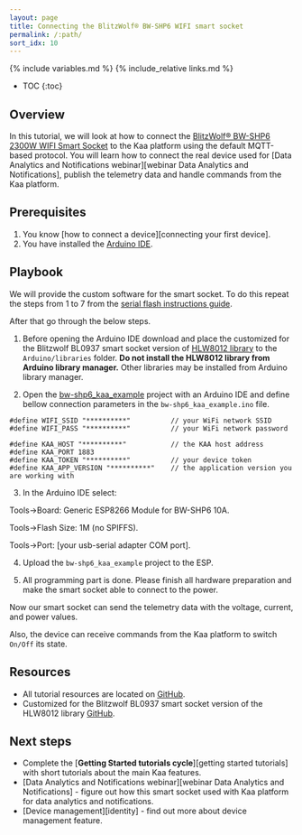 ```yaml
---
layout: page
title: Connecting the BlitzWolf® BW-SHP6 WIFI smart socket
permalink: /:path/
sort_idx: 10
---
```


{% include variables.md %}
{% include_relative links.md %}

* TOC
{:toc}

 
## Overview

In this tutorial, we will look at how to connect the [BlitzWolf® BW-SHP6 2300W WIFI Smart Socket][blitzwolf-smart-socket] to the Kaa platform using the default MQTT-based protocol.
You will learn how to connect the real device used for [Data Analytics and Notifications webinar][webinar Data Analytics and Notifications], publish the telemetry data and handle commands from the Kaa platform.


## Prerequisites

1. You know [how to connect a device][connecting your first device].
2. You have installed the [Arduino IDE][arduino-ide].


## Playbook

We will provide the custom software for the smart socket.
To do this repeat the steps from 1 to 7 from the [serial flash instructions guide](https://tasmota.github.io/docs/devices/BlitzWolf-SHP6/).

After that go through the below steps.

1. Before opening the Arduino IDE download and place the customized for the Blitzwolf BL0937 smart socket version of [HLW8012 library][HLW8012-library-url] to the `Arduino/libraries` folder. 
**Do not install the HLW8012 library from Arduino library manager.**
Other libraries may be installed from Arduino library manager. 

2. Open the [bw-shp6_kaa_example][code-url] project with an Arduino IDE and define bellow connection parameters in the `bw-shp6_kaa_example.ino` file.

```
#define WIFI_SSID "**********"          // your WiFi network SSID
#define WIFI_PASS "**********"          // your WiFi network password

#define KAA_HOST "**********"           // the KAA host address
#define KAA_PORT 1883
#define KAA_TOKEN "**********"          // your device token
#define KAA_APP_VERSION "**********"    // the application version you are working with
```

3. In the Arduino IDE select:

Tools->Board: Generic ESP8266 Module for BW-SHP6 10A.

Tools->Flash Size: 1M (no SPIFFS).  

Tools->Port: [your usb-serial adapter COM port].  

4. Upload the `bw-shp6_kaa_example` project to the ESP.

5. All programming part is done. Please finish all hardware preparation and make the smart socket able to connect to the power.   

Now our smart socket can send the telemetry data with the voltage, current, and power values.

Also, the device can receive commands from the Kaa platform to switch `On/Off` its state.


## Resources

* All tutorial resources are located on [GitHub][code-url].
* Customized for the Blitzwolf BL0937 smart socket version of the HLW8012 library [GitHub][HLW8012-library-url].

## Next steps

- Complete the [**Getting Started tutorials cycle**][getting started tutorials] with short tutorials about the main Kaa features.
- [Data Analytics and Notifications webinar][webinar Data Analytics and Notifications] - figure out how this smart socket used with Kaa platform for data analytics and notifications.
- [Device management][identity] - find out more about device management feature.


[HLW8012-library-url]:      https://github.com/kaaproject/hlw8012
[code-url]:                 https://github.com/kaaproject/kaa/tree/master/doc/Tutorials/connect-blitzwolf-smart-socket/attach/code
[arduino-ide]:              https://www.arduino.cc/en/Main/Software
[blitzwolf-smart-socket]:   https://www.blitzwolf.com/BlitzWolf-BW-SHP6-2300W-WIFI-Smart-Socket-EU-Plug-Works-with-Alexa-Remote-Control-Time-Switch-Electricity-Monitoring-p-300.html
